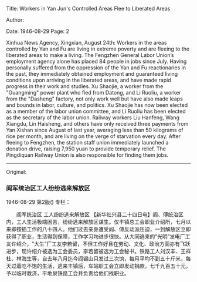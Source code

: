 Title: Workers in Yan Jun's Controlled Areas Flee to Liberated Areas

Author:

Date: 1946-08-29
Page: 2

Xinhua News Agency, Xingxian, August 24th: Workers in the areas controlled by Yan and Fu are living in extreme poverty and are fleeing to the liberated areas to make a living. The Fengzhen General Labor Union’s employment agency alone has placed 84 people in jobs since July. Having personally suffered from the oppression of the Yan and Fu reactionaries in the past, they immediately obtained employment and guaranteed living conditions upon arriving in the liberated areas, and have made rapid progress in their work and studies. Xu Shaojie, a worker from the "Guangming" power plant who fled from Datong, and Li Ruoliu, a worker from the "Dasheng" factory, not only work well but have also made leaps and bounds in labor, culture, and politics. Xu Shaojie has now been elected as a member of the labor union committee, and Li Ruoliu has been elected as the secretary of the labor union. Railway workers Liu Hanfeng, Wang Xiangdu, Lin Haisheng, and others have only received three payments from Yan Xishan since August of last year, averaging less than 50 kilograms of rice per month, and are living on the verge of starvation every day. After fleeing to Fengzhen, the station staff union immediately launched a donation drive, raising 7,950 yuan to provide temporary relief. The Pingdiquan Railway Union is also responsible for finding them jobs.



<hr /> 

Original: 


### 阎军统治区工人纷纷逃来解放区

1946-08-29
第2版()
专栏：

　　阎军统治区
    工人纷纷逃来解放区
    【新华社兴县二十四日电】阎、傅统治区内，工人生活极端困苦，纷纷逃来解放区谋生。仅丰镇总工会职业介绍所，七月以来即按插工作的八十四人。他们过去亲身遭受阎、傅反动派压迫，一到解放区立即获得了职业，生活得到保障，工作学习均进步很快。从大同逃来的“光明”发电厂工友许绍介，“大生”厂工友李若留，不但工作好且在劳动、文化、政治方面亦有飞跃进步，现许绍介被选为工会委员，李若留被选为工会秘书。铁路工人刘汉丰、王祥杜、林海生等，自去年八月迄今阎锡山只发过三次饷，每月平均不到五十斤米，每天过着吃不饱的生活，逃来丰镇后，车站职工会立即发动捐款。七千九百五十元，予以临时救济，平地泉铁路工会并负责给他们找职业。
